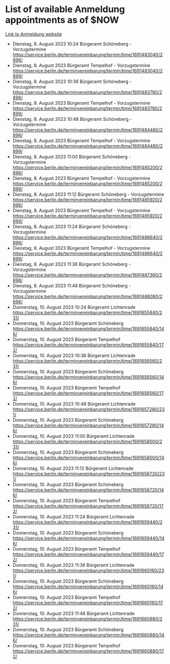 # List of available Anmeldung appointments as of $NOW
[Link to Anmeldung website](https://service.berlin.de/terminvereinbarung/termin/tag.php?termin=1&anliegen[]=120686&dienstleisterlist=122210,122217,327316,122219,327312,122227,327314,122231,327346,122243,327348,122254,122252,329742,122260,329745,122262,329748,122271,327278,122273,327274,122277,327276,330436,122280,327294,122282,327290,122284,327292,122291,327270,122285,327266,122286,327264,122296,327268,150230,329760,122297,327286,122294,327284,122312,329763,122314,329775,122304,327330,122311,327334,122309,327332,317869,122281,327352,122279,329772,122283,122276,327324,122274,327326,122267,329766,122246,327318,122251,327320,122257,327322,122208,327298,122226,327300&herkunft=http%3A%2F%2Fservice.berlin.de%2Fdienstleistung%2F120686%2F)
- Dienstag, 8. August 2023 10:24 Bürgeramt Schöneberg - Vorzugstermine https://service.berlin.de/terminvereinbarung/termin/time/1691483040/2896/
- Dienstag, 8. August 2023  Bürgeramt Tempelhof - Vorzugstermine https://service.berlin.de/terminvereinbarung/termin/time/1691483040/2899/
- Dienstag, 8. August 2023 10:36 Bürgeramt Schöneberg - Vorzugstermine https://service.berlin.de/terminvereinbarung/termin/time/1691483760/2896/
- Dienstag, 8. August 2023  Bürgeramt Tempelhof - Vorzugstermine https://service.berlin.de/terminvereinbarung/termin/time/1691483760/2899/
- Dienstag, 8. August 2023 10:48 Bürgeramt Schöneberg - Vorzugstermine https://service.berlin.de/terminvereinbarung/termin/time/1691484480/2896/
- Dienstag, 8. August 2023  Bürgeramt Tempelhof - Vorzugstermine https://service.berlin.de/terminvereinbarung/termin/time/1691484480/2899/
- Dienstag, 8. August 2023 11:00 Bürgeramt Schöneberg - Vorzugstermine https://service.berlin.de/terminvereinbarung/termin/time/1691485200/2896/
- Dienstag, 8. August 2023  Bürgeramt Tempelhof - Vorzugstermine https://service.berlin.de/terminvereinbarung/termin/time/1691485200/2899/
- Dienstag, 8. August 2023 11:12 Bürgeramt Schöneberg - Vorzugstermine https://service.berlin.de/terminvereinbarung/termin/time/1691485920/2896/
- Dienstag, 8. August 2023  Bürgeramt Tempelhof - Vorzugstermine https://service.berlin.de/terminvereinbarung/termin/time/1691485920/2899/
- Dienstag, 8. August 2023 11:24 Bürgeramt Schöneberg - Vorzugstermine https://service.berlin.de/terminvereinbarung/termin/time/1691486640/2896/
- Dienstag, 8. August 2023  Bürgeramt Tempelhof - Vorzugstermine https://service.berlin.de/terminvereinbarung/termin/time/1691486640/2899/
- Dienstag, 8. August 2023 11:36 Bürgeramt Schöneberg - Vorzugstermine https://service.berlin.de/terminvereinbarung/termin/time/1691487360/2896/
- Dienstag, 8. August 2023 11:48 Bürgeramt Schöneberg - Vorzugstermine https://service.berlin.de/terminvereinbarung/termin/time/1691488080/2896/
- Donnerstag, 10. August 2023 10:24 Bürgeramt Lichtenrade https://service.berlin.de/terminvereinbarung/termin/time/1691655840/231/
- Donnerstag, 10. August 2023  Bürgeramt Schöneberg https://service.berlin.de/terminvereinbarung/termin/time/1691655840/146/
- Donnerstag, 10. August 2023  Bürgeramt Tempelhof https://service.berlin.de/terminvereinbarung/termin/time/1691655840/172/
- Donnerstag, 10. August 2023 10:36 Bürgeramt Lichtenrade https://service.berlin.de/terminvereinbarung/termin/time/1691656560/231/
- Donnerstag, 10. August 2023  Bürgeramt Schöneberg https://service.berlin.de/terminvereinbarung/termin/time/1691656560/146/
- Donnerstag, 10. August 2023  Bürgeramt Tempelhof https://service.berlin.de/terminvereinbarung/termin/time/1691656560/172/
- Donnerstag, 10. August 2023 10:48 Bürgeramt Lichtenrade https://service.berlin.de/terminvereinbarung/termin/time/1691657280/231/
- Donnerstag, 10. August 2023  Bürgeramt Schöneberg https://service.berlin.de/terminvereinbarung/termin/time/1691657280/146/
- Donnerstag, 10. August 2023 11:00 Bürgeramt Lichtenrade https://service.berlin.de/terminvereinbarung/termin/time/1691658000/231/
- Donnerstag, 10. August 2023  Bürgeramt Schöneberg https://service.berlin.de/terminvereinbarung/termin/time/1691658000/146/
- Donnerstag, 10. August 2023 11:12 Bürgeramt Lichtenrade https://service.berlin.de/terminvereinbarung/termin/time/1691658720/231/
- Donnerstag, 10. August 2023  Bürgeramt Schöneberg https://service.berlin.de/terminvereinbarung/termin/time/1691658720/146/
- Donnerstag, 10. August 2023  Bürgeramt Tempelhof https://service.berlin.de/terminvereinbarung/termin/time/1691658720/172/
- Donnerstag, 10. August 2023 11:24 Bürgeramt Lichtenrade https://service.berlin.de/terminvereinbarung/termin/time/1691659440/231/
- Donnerstag, 10. August 2023  Bürgeramt Schöneberg https://service.berlin.de/terminvereinbarung/termin/time/1691659440/146/
- Donnerstag, 10. August 2023  Bürgeramt Tempelhof https://service.berlin.de/terminvereinbarung/termin/time/1691659440/172/
- Donnerstag, 10. August 2023 11:36 Bürgeramt Lichtenrade https://service.berlin.de/terminvereinbarung/termin/time/1691660160/231/
- Donnerstag, 10. August 2023  Bürgeramt Schöneberg https://service.berlin.de/terminvereinbarung/termin/time/1691660160/146/
- Donnerstag, 10. August 2023  Bürgeramt Tempelhof https://service.berlin.de/terminvereinbarung/termin/time/1691660160/172/
- Donnerstag, 10. August 2023 11:48 Bürgeramt Lichtenrade https://service.berlin.de/terminvereinbarung/termin/time/1691660880/231/
- Donnerstag, 10. August 2023  Bürgeramt Schöneberg https://service.berlin.de/terminvereinbarung/termin/time/1691660880/146/
- Donnerstag, 10. August 2023  Bürgeramt Tempelhof https://service.berlin.de/terminvereinbarung/termin/time/1691660880/172/
